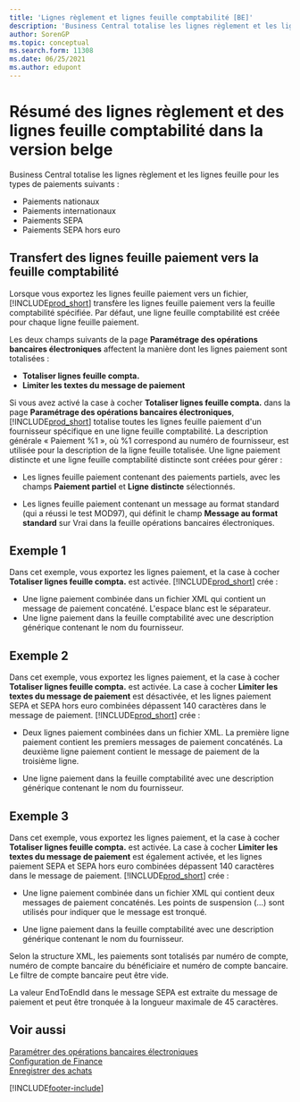 ```yaml
---
title: 'Lignes règlement et lignes feuille comptabilité [BE]'
description: 'Business Central totalise les lignes règlement et les lignes feuille pour paiements nationaux, internationaux, SEPA et hors euro.'
author: SorenGP
ms.topic: conceptual
ms.search.form: 11308
ms.date: 06/25/2021
ms.author: edupont
---
```

# <a name="summarizing-payment-lines-and-general-journal-lines-in-the-belgian-version"></a><a name="summarizing-payment-lines-and-general-journal-lines-in-the-belgian-version"></a><a name="summarizing-payment-lines-and-general-journal-lines-in-the-belgian-version"></a>Résumé des lignes règlement et des lignes feuille comptabilité dans la version belge

Business Central totalise les lignes règlement et les lignes feuille pour les types de paiements suivants :  

- Paiements nationaux  
- Paiements internationaux  
- Paiements SEPA  
- Paiements SEPA hors euro  

## <a name="how-payment-journal-lines-are-transferred-to-the-general-journal"></a><a name="how-payment-journal-lines-are-transferred-to-the-general-journal"></a><a name="how-payment-journal-lines-are-transferred-to-the-general-journal"></a>Transfert des lignes feuille paiement vers la feuille comptabilité

Lorsque vous exportez les lignes feuille paiement vers un fichier, [!INCLUDE[prod_short](../../includes/prod_short.md)] transfère les lignes feuille paiement vers la feuille comptabilité spécifiée. Par défaut, une ligne feuille comptabilité est créée pour chaque ligne feuille paiement.  

Les deux champs suivants de la page **Paramétrage des opérations bancaires électroniques** affectent la manière dont les lignes paiement sont totalisées :  

- **Totaliser lignes feuille compta.**  
- **Limiter les textes du message de paiement**  

Si vous avez activé la case à cocher **Totaliser lignes feuille compta.** dans la page **Paramétrage des opérations bancaires électroniques**, [!INCLUDE[prod_short](../../includes/prod_short.md)] totalise toutes les lignes feuille paiement d'un fournisseur spécifique en une ligne feuille comptabilité. La description générale « Paiement %1 », où %1 correspond au numéro de fournisseur, est utilisée pour la description de la ligne feuille totalisée. Une ligne paiement distincte et une ligne feuille comptabilité distincte sont créées pour gérer :  

- Les lignes feuille paiement contenant des paiements partiels, avec les champs **Paiement partiel** et **Ligne distincte** sélectionnés.  

- Les lignes feuille paiement contenant un message au format standard (qui a réussi le test MOD97), qui définit le champ **Message au format standard** sur Vrai dans la feuille opérations bancaires électroniques.

## <a name="example-1"></a><a name="example-1"></a><a name="example-1"></a>Exemple 1

Dans cet exemple, vous exportez les lignes paiement, et la case à cocher **Totaliser lignes feuille compta.** est activée. [!INCLUDE[prod_short](../../includes/prod_short.md)] crée :  

- Une ligne paiement combinée dans un fichier XML qui contient un message de paiement concaténé. L'espace blanc est le séparateur.  
- Une ligne paiement dans la feuille comptabilité avec une description générique contenant le nom du fournisseur.  

## <a name="example-2"></a><a name="example-2"></a><a name="example-2"></a>Exemple 2

Dans cet exemple, vous exportez les lignes paiement, et la case à cocher **Totaliser lignes feuille compta.** est activée. La case à cocher **Limiter les textes du message de paiement** est désactivée, et les lignes paiement SEPA et SEPA hors euro combinées dépassent 140 caractères dans le message de paiement. [!INCLUDE[prod_short](../../includes/prod_short.md)] crée :  

- Deux lignes paiement combinées dans un fichier XML. La première ligne paiement contient les premiers messages de paiement concaténés. La deuxième ligne paiement contient le message de paiement de la troisième ligne.  

- Une ligne paiement dans la feuille comptabilité avec une description générique contenant le nom du fournisseur.  

## <a name="example-3"></a><a name="example-3"></a><a name="example-3"></a>Exemple 3

Dans cet exemple, vous exportez les lignes paiement, et la case à cocher **Totaliser lignes feuille compta.** est activée. La case à cocher **Limiter les textes du message de paiement** est également activée, et les lignes paiement SEPA et SEPA hors euro combinées dépassent 140 caractères dans le message de paiement. [!INCLUDE[prod_short](../../includes/prod_short.md)] crée :  

- Une ligne paiement combinée dans un fichier XML qui contient deux messages de paiement concaténés. Les points de suspension (…) sont utilisés pour indiquer que le message est tronqué.  

- Une ligne paiement dans la feuille comptabilité avec une description générique contenant le nom du fournisseur.  

Selon la structure XML, les paiements sont totalisés par numéro de compte, numéro de compte bancaire du bénéficiaire et numéro de compte bancaire. Le filtre de compte bancaire peut être vide.  

La valeur EndToEndId dans le message SEPA est extraite du message de paiement et peut être tronquée à la longueur maximale de 45 caractères.  

## <a name="see-also"></a><a name="see-also"></a><a name="see-also"></a>Voir aussi

 [Paramétrer des opérations bancaires électroniques](how-to-set-up-electronic-banking.md)   
 [Configuration de Finance](../../finance-setup-finance.md)  
 [Enregistrer des achats](../../purchasing-how-record-purchases.md)


[!INCLUDE[footer-include](../../includes/footer-banner.md)]
